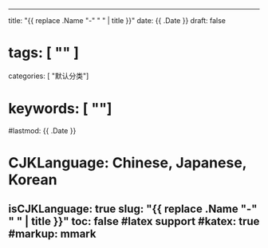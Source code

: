 
---
title: "{{ replace .Name "-" " " | title }}"
date: {{ .Date }}
draft: false
# tags: [ "" ]
categories: [ "默认分类"]
# keywords: [ ""]
#lastmod: {{ .Date }}
# CJKLanguage: Chinese, Japanese, Korean
isCJKLanguage: true
slug: "{{ replace .Name "-" " " | title }}"
toc: false
#latex support
#katex: true
#markup: mmark
---

